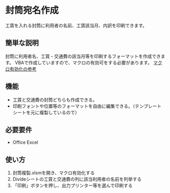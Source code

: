 # 封筒宛名作成

工賃を入れる封筒に利用者の名前、工賃該当月、内訳を印刷できます。

## 簡単な説明

封筒に利用者名、工賃・交通費の該当月等を印刷するフォーマットを作成できます。
VBAで作成していますので、マクロの有効可をする必要があります。
[マクロ有効化の参考](https://www.jccls.org/pdf/calculation_soft/calculation_suppl.pdf)

## 機能

- 工賃と交通費の封筒どちらも作成できる。
- 印刷フォントや位置等のフォーマットを自由に編集できる。（テンプレートシートを元に複製しているので）

## 必要要件

- Office Excel

## 使い方

1. 封筒複製.xlsmを開き、マクロ有効化する
2. Divideシートの工賃と交通費の列に該当利用者の名前を列挙する
3. 「印刷」ボタンを押し、出力プリンター等を選んで印刷する

